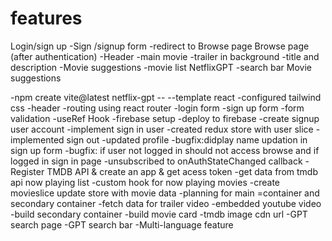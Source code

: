 
# features
Login/sign up
    -Sign /signup form
    -redirect to Browse page
Browse page (after authentication)
    -Header
    -main movie
        -trailer in background
        -title and description
        -Movie suggestions
        -movie list
NetflixGPT
         -search bar 
         Movie suggestions        


-npm create vite@latest netflix-gpt -- --template react
-configured tailwind css
-header
-routing using react router
-login form
-sign up form
-form validation
-useRef Hook
-firebase setup 
-deploy to firebase
-create signup user account
-implement sign in user
-created redux store with user slice
-implemented sign out
-updated profile
-bugfix:didplay name updation in sign up form
-bugfix: if user not logged in should not access browse and if logged  in sign in page
-unsubscribed to onAuthStateChanged callback
-Register TMDB API & create an app & get acess token
-get data from tmdb api now playing list
-custom hook for now playing movies
-create movieslice
update store with movie data
-planning for main =container and secondary container
-fetch data for trailer video
-embedded youtube video
-build secondary container
-build movie card
-tmdb image cdn url
-GPT search page
-GPT search bar
-Multi-language feature
